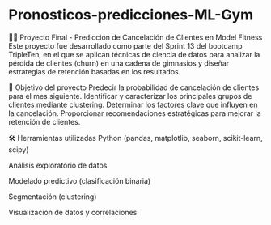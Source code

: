 # Pronosticos-predicciones-ML-Gym

🏋️‍♂️ Proyecto Final - Predicción de Cancelación de Clientes en Model Fitness
Este proyecto fue desarrollado como parte del Sprint 13 del bootcamp TripleTen, en el que se aplican técnicas de ciencia de datos para analizar la pérdida de clientes (churn) en una cadena de gimnasios y diseñar estrategias de retención basadas en los resultados.

🎯 Objetivo del proyecto
Predecir la probabilidad de cancelación de clientes para el mes siguiente.
Identificar y caracterizar los principales grupos de clientes mediante clustering.
Determinar los factores clave que influyen en la cancelación.
Proporcionar recomendaciones estratégicas para mejorar la retención de clientes.

🛠️ Herramientas utilizadas
Python (pandas, matplotlib, seaborn, scikit-learn, scipy)

Análisis exploratorio de datos

Modelado predictivo (clasificación binaria)

Segmentación (clustering)

Visualización de datos y correlaciones

